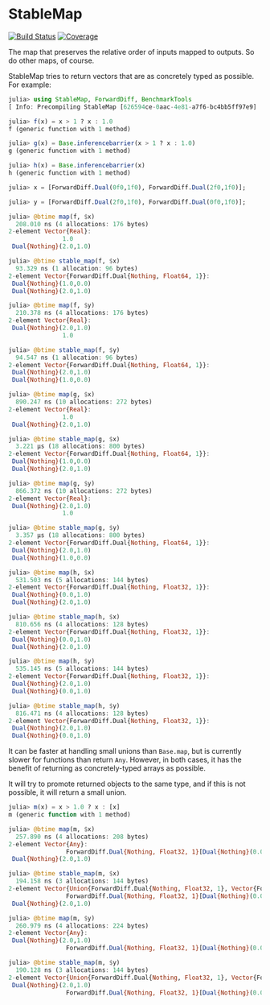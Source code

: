 # StableMap

[![Build Status](https://github.com/chriselrod/StableMap.jl/actions/workflows/CI.yml/badge.svg?branch=main)](https://github.com/chriselrod/StableMap.jl/actions/workflows/CI.yml?query=branch%3Amain)
[![Coverage](https://codecov.io/gh/chriselrod/StableMap.jl/branch/main/graph/badge.svg)](https://codecov.io/gh/chriselrod/StableMap.jl)


The map that preserves the relative order of inputs mapped to outputs.
So do other maps, of course.

StableMap tries to return vectors that are as concretely typed as possible.
For example:

```julia
julia> using StableMap, ForwardDiff, BenchmarkTools
[ Info: Precompiling StableMap [626594ce-0aac-4e81-a7f6-bc4bb5ff97e9]

julia> f(x) = x > 1 ? x : 1.0
f (generic function with 1 method)

julia> g(x) = Base.inferencebarrier(x > 1 ? x : 1.0)
g (generic function with 1 method)

julia> h(x) = Base.inferencebarrier(x)
h (generic function with 1 method)

julia> x = [ForwardDiff.Dual(0f0,1f0), ForwardDiff.Dual(2f0,1f0)];

julia> y = [ForwardDiff.Dual(2f0,1f0), ForwardDiff.Dual(0f0,1f0)];

julia> @btime map(f, $x)
  208.010 ns (4 allocations: 176 bytes)
2-element Vector{Real}:
               1.0
 Dual{Nothing}(2.0,1.0)

julia> @btime stable_map(f, $x)
  93.329 ns (1 allocation: 96 bytes)
2-element Vector{ForwardDiff.Dual{Nothing, Float64, 1}}:
 Dual{Nothing}(1.0,0.0)
 Dual{Nothing}(2.0,1.0)

julia> @btime map(f, $y)
  210.378 ns (4 allocations: 176 bytes)
2-element Vector{Real}:
 Dual{Nothing}(2.0,1.0)
               1.0

julia> @btime stable_map(f, $y)
  94.547 ns (1 allocation: 96 bytes)
2-element Vector{ForwardDiff.Dual{Nothing, Float64, 1}}:
 Dual{Nothing}(2.0,1.0)
 Dual{Nothing}(1.0,0.0)

julia> @btime map(g, $x)
  890.247 ns (10 allocations: 272 bytes)
2-element Vector{Real}:
               1.0
 Dual{Nothing}(2.0,1.0)

julia> @btime stable_map(g, $x)
  3.221 μs (18 allocations: 800 bytes)
2-element Vector{ForwardDiff.Dual{Nothing, Float64, 1}}:
 Dual{Nothing}(1.0,0.0)
 Dual{Nothing}(2.0,1.0)

julia> @btime map(g, $y)
  866.372 ns (10 allocations: 272 bytes)
2-element Vector{Real}:
 Dual{Nothing}(2.0,1.0)
               1.0

julia> @btime stable_map(g, $y)
  3.357 μs (18 allocations: 800 bytes)
2-element Vector{ForwardDiff.Dual{Nothing, Float64, 1}}:
 Dual{Nothing}(2.0,1.0)
 Dual{Nothing}(1.0,0.0)

julia> @btime map(h, $x)
  531.503 ns (5 allocations: 144 bytes)
2-element Vector{ForwardDiff.Dual{Nothing, Float32, 1}}:
 Dual{Nothing}(0.0,1.0)
 Dual{Nothing}(2.0,1.0)

julia> @btime stable_map(h, $x)
  810.656 ns (4 allocations: 128 bytes)
2-element Vector{ForwardDiff.Dual{Nothing, Float32, 1}}:
 Dual{Nothing}(0.0,1.0)
 Dual{Nothing}(2.0,1.0)

julia> @btime map(h, $y)
  535.145 ns (5 allocations: 144 bytes)
2-element Vector{ForwardDiff.Dual{Nothing, Float32, 1}}:
 Dual{Nothing}(2.0,1.0)
 Dual{Nothing}(0.0,1.0)

julia> @btime stable_map(h, $y)
  816.471 ns (4 allocations: 128 bytes)
2-element Vector{ForwardDiff.Dual{Nothing, Float32, 1}}:
 Dual{Nothing}(2.0,1.0)
 Dual{Nothing}(0.0,1.0)
 ```
It can be faster at handling small unions than `Base.map`, but is currently slower for functions than return `Any`. However, in both cases, it has the benefit of returning as concretely-typed arrays as possible.

It will try to promote returned objects to the same type, and if this is not possible, it will return a small union.
```julia
julia> m(x) = x > 1.0 ? x : [x]
m (generic function with 1 method)

julia> @btime map(m, $x)
  257.890 ns (4 allocations: 208 bytes)
2-element Vector{Any}:
                ForwardDiff.Dual{Nothing, Float32, 1}[Dual{Nothing}(0.0,1.0)]
 Dual{Nothing}(2.0,1.0)

julia> @btime stable_map(m, $x)
  194.158 ns (3 allocations: 144 bytes)
2-element Vector{Union{ForwardDiff.Dual{Nothing, Float32, 1}, Vector{ForwardDiff.Dual{Nothing, Float32, 1}}}}:
                ForwardDiff.Dual{Nothing, Float32, 1}[Dual{Nothing}(0.0,1.0)]
 Dual{Nothing}(2.0,1.0)

julia> @btime map(m, $y)
  260.979 ns (4 allocations: 224 bytes)
2-element Vector{Any}:
 Dual{Nothing}(2.0,1.0)
                ForwardDiff.Dual{Nothing, Float32, 1}[Dual{Nothing}(0.0,1.0)]

julia> @btime stable_map(m, $y)
  190.128 ns (3 allocations: 144 bytes)
2-element Vector{Union{ForwardDiff.Dual{Nothing, Float32, 1}, Vector{ForwardDiff.Dual{Nothing, Float32, 1}}}}:
 Dual{Nothing}(2.0,1.0)
                ForwardDiff.Dual{Nothing, Float32, 1}[Dual{Nothing}(0.0,1.0)]
```


